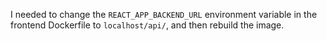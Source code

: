 I needed to change the `REACT_APP_BACKEND_URL` environment variable in the frontend Dockerfile to `localhost/api/`, and then rebuild the image.

